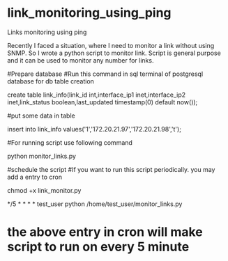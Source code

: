 # link_monitoring_using_ping
Links monitoring using ping

Recently I faced a situation, where I need to monitor a link without using SNMP. So I wrote a python script to monitor link. Script is general purpose and it can be used to monitor any number for links.

#Prepare database
#Run this command in sql terminal of postgresql database for db table creation

create table link_info(link_id int,interface_ip1 inet,interface_ip2 inet,link_status boolean,last_updated timestamp(0) default now());

#put some data in table

insert into link_info values('1','172.20.21.97','172.20.21.98','t');

#For running script use following command

python monitor_links.py

#schedule the script
#If you want to run this script periodically. you may add a entry to cron

chmod +x link_monitor.py

*/5 * * * * test_user python /home/test_user/monitor_links.py

# the above entry in cron will make script to run on every 5 minute
